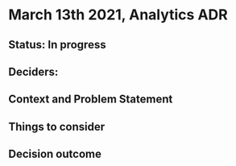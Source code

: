 # March 13th 2021, Analytics ADR

## Status: In progress

## Deciders: 

## Context and Problem Statement



## Things to consider



## Decision outcome
